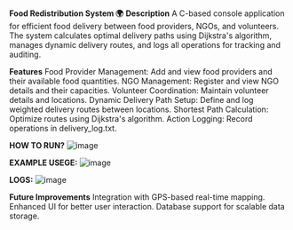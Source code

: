 **Food Redistribution System 🌍**
**Description**
A C-based console application for efficient food delivery between food providers, NGOs, and volunteers. The system calculates optimal delivery paths using Dijkstra's algorithm, manages dynamic delivery routes, and logs all operations for tracking and auditing.

**Features**
Food Provider Management: Add and view food providers and their available food quantities.
NGO Management: Register and view NGO details and their capacities.
Volunteer Coordination: Maintain volunteer details and locations.
Dynamic Delivery Path Setup: Define and log weighted delivery routes between locations.
Shortest Path Calculation: Optimize routes using Dijkstra's algorithm.
Action Logging: Record operations in delivery_log.txt.

**HOW TO RUN?**
![image](https://github.com/user-attachments/assets/0ea19d5c-cd43-490f-8899-00d500e6b6bc)

**EXAMPLE USEGE:**
![image](https://github.com/user-attachments/assets/2bdfc9a5-6696-45fd-9700-eb489d9041e7)

**LOGS:**
![image](https://github.com/user-attachments/assets/5a3769be-d9ba-42c2-b9ef-66d4ada64d05)

**Future Improvements**
Integration with GPS-based real-time mapping.
Enhanced UI for better user interaction.
Database support for scalable data storage.
